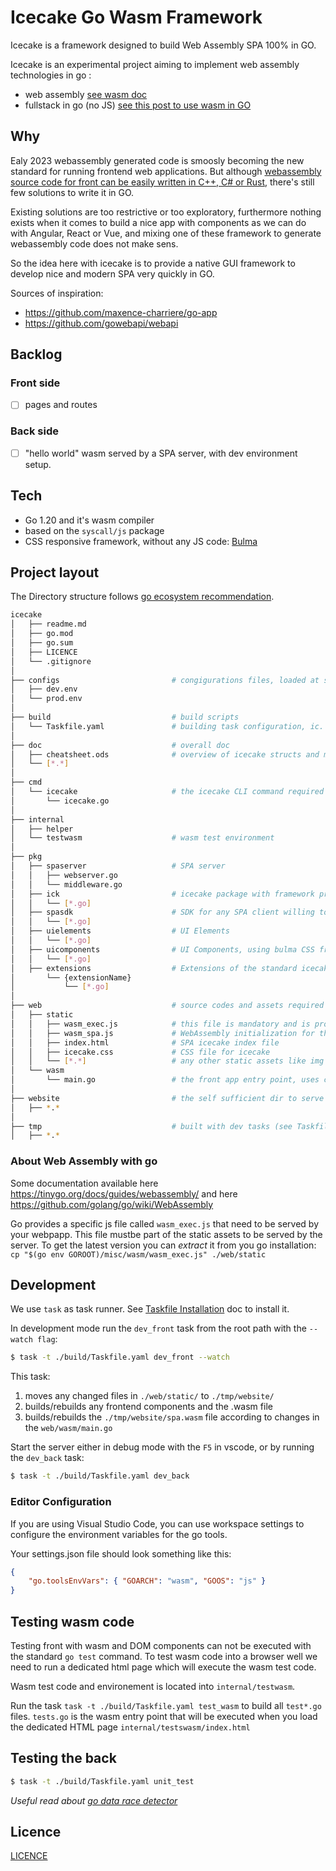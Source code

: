 # Icecake Go Wasm Framework

Icecake is a framework designed to build Web Assembly SPA 100% in GO.

Icecake is an experimental project aiming to implement web assembly technologies in go :
- web assembly [see wasm doc](https://developer.mozilla.org/fr/docs/WebAssembly)
- fullstack in go (no JS) [see this post to use wasm in GO](https://tutorialedge.net/golang/writing-frontend-web-framework-webassembly-go/)

## Why

Ealy 2023 webassembly generated code is smoosly becoming the new standard for running frontend web applications. But although [webassembly source code for front can be easily written in C++, C# or Rust](https://www.webassemblyman.com/webassembly_front_end_web_development.html), there's still few solutions to write it in GO.

Existing solutions are too restrictive or too exploratory, furthermore nothing exists when it comes to build a nice app with components as we can do with Angular, React or Vue, and mixing one of these framework to generate webassembly code does not make sens.

So the idea here with icecake is to provide a native GUI framework to develop nice and modern SPA very quickly in GO.

Sources of inspiration: 
- https://github.com/maxence-charriere/go-app
- https://github.com/gowebapi/webapi

## Backlog

### Front side

- [ ] pages and routes

### Back side

- [ ] "hello world" wasm served by a SPA server, with dev environment setup.

## Tech

- Go 1.20 and it's wasm compiler
- based on the ``syscall/js`` package
- CSS responsive framework, without any JS code: [Bulma](https://bulma.io/)

## Project layout

The Directory structure follows [go ecosystem recommendation](https://github.com/golang-standards/project-layout).

```bash
icecake
│   ├── readme.md
│   ├── go.mod
│   ├── go.sum
│   ├── LICENCE
│   └── .gitignore
│
├── configs                         # congigurations files, loaded at server startup
│   ├── dev.env                 
│   └── prod.env          
│
├── build                           # build scripts
│   └── Taskfile.yaml               # building task configuration, ic. autobuild the front
│
├── doc                             # overall doc
│   ├── cheatsheet.ods              # overview of icecake structs and methods
│   └── [*.*]                       
│
├── cmd
│   └── icecake                     # the icecake CLI command required to run the SPA server
│       └── icecake.go          
│
├── internal
│   ├── helper
│   └── testwasm                    # wasm test environment
│
├── pkg
│   ├── spaserver                   # SPA server 
│   │   ├── webserver.go                   
│   │   └── middleware.go                   
│   ├── ick                         # icecake package with framework primitives, ic WebAPI embedded 
│   │   └── [*.go]                   
│   ├── spasdk                      # SDK for any SPA client willing to call SPA APIs
│   │   └── [*.go]                   
│   ├── uielements                  # UI Elements
│   │   └── [*.go]                   
│   ├── uicomponents                # UI Components, using bulma CSS framework
│   │   └── [*.go]                   
│   ├── extensions                  # Extensions of the standard icecake package
│       └── {extensionName}
│           └── [*.go]                   
│
├── web                             # source codes and assets required by the front, even server side described in the go file
│   ├── static
│   │   ├── wasm_exec.js            # this file is mandatory and is provided by the go compiler
│   │   ├── wasm_spa.js             # WebAssembly initialization for this app
│   │   ├── index.html              # SPA icecake index file
│   │   ├── icecake.css             # CSS file for icecake
│   │   └── [*.*]                   # any other static assets like img
│   └── wasm
│       └── main.go                 # the front app entry point, uses components
│
├── website                         # the self sufficient dir to serve the app in production, built with prod tasks (see Taskfile.yaml)
│   ├── *.*
│
├── tmp                             # built with dev tasks (see Taskfile.yaml)
│   ├── *.*

```

### About Web Assembly with go

Some documentation available here https://tinygo.org/docs/guides/webassembly/ and here https://github.com/golang/go/wiki/WebAssembly

Go provides a specific js file called `wasm_exec.js` that need to be served by your webpapp. This file mustbe part of the static assets to be served by the server. To get the latest version you can _extract_ it from you go installation: `cp "$(go env GOROOT)/misc/wasm/wasm_exec.js" ./web/static`

## Development

We use ``task`` as task runner. See [Taskfile Installation](https://taskfile.dev/installation/) doc to install it.

In development mode run the `dev_front` task from the root path with the `--watch flag`:

```bash
$ task -t ./build/Taskfile.yaml dev_front --watch
```

This task:
1. moves any changed files in ``./web/static/`` to ``./tmp/website/``
1. builds/rebuilds any frontend components and the .wasm file
1. builds/rebuilds the ``./tmp/website/spa.wasm`` file according to changes in the ``web/wasm/main.go``

Start the server either in debug mode with the `F5` in vscode, or by running the `dev_back` task:

```bash
$ task -t ./build/Taskfile.yaml dev_back
```

### Editor Configuration

If you are using Visual Studio Code, you can use workspace settings to configure the environment variables for the go tools.

Your settings.json file should look something like this:

```json
{
    "go.toolsEnvVars": { "GOARCH": "wasm", "GOOS": "js" }
}
```

## Testing wasm code

Testing front with wasm and DOM components can not be executed with the standard `go test` command. To test wasm code into a browser well we need to run a dedicated html page which will execute the wasm test code.

Wasm test code and environement is located into `internal/testwasm`.

Run the task `task -t ./build/Taskfile.yaml test_wasm` to build all `test*.go` files. `tests.go` is the wasm entry point that will be executed when you load the dedicated HTML page `internal/testswasm/index.html`

## Testing the back 

```bash
$ task -t ./build/Taskfile.yaml unit_test
```

_Useful read about [go data race detector](https://go.dev/doc/articles/race_detector#How_To_Use)_

## Licence

[LICENCE](LICENCE)
 